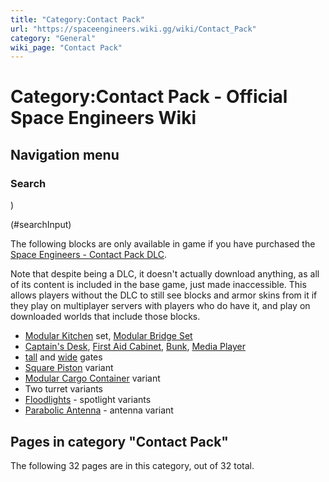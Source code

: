 ```yaml
---
title: "Category:Contact Pack"
url: "https://spaceengineers.wiki.gg/wiki/Contact_Pack"
category: "General"
wiki_page: "Contact Pack"
---
```


# Category:Contact Pack - Official Space Engineers Wiki

## Navigation menu

### Search

)

(#searchInput)

The following blocks are only available in game if you have purchased the [Space Engineers - Contact Pack DLC](https://store.steampowered.com/app/3066290/Space_Engineers__Contact_Pack/).

Note that despite being a DLC, it doesn't actually download anything, as all of its content is included in the base game, just made inaccessible. This allows players without the DLC to still see blocks and armor skins from it if they play on multiplayer servers with players who do have it, and play on downloaded worlds that include those blocks.

*   [Modular Kitchen](https://spaceengineers.wiki.gg/wiki/Modular_Kitchen "Modular Kitchen") set, [Modular Bridge Set](https://spaceengineers.wiki.gg/wiki/Modular_Bridge_Set "Modular Bridge Set")
*   [Captain's Desk](https://spaceengineers.wiki.gg/wiki/Captain%27s_Desk "Captain's Desk"), [First Aid Cabinet](https://spaceengineers.wiki.gg/wiki/First_Aid_Cabinet "First Aid Cabinet"), [Bunk](https://spaceengineers.wiki.gg/wiki/Bunk "Bunk"), [Media Player](https://spaceengineers.wiki.gg/wiki/Media_Player "Media Player")
*   [tall](https://spaceengineers.wiki.gg/wiki/Small_Gate_Tall "Small Gate Tall") and [wide](https://spaceengineers.wiki.gg/wiki/Small_Gate_Wide "Small Gate Wide") gates
*   [Square Piston](https://spaceengineers.wiki.gg/wiki/Square_Piston "Square Piston") variant
*   [Modular Cargo Container](https://spaceengineers.wiki.gg/wiki/Modular_Cargo_Container "Modular Cargo Container") variant
*   Two turret variants
*   [Floodlights](https://spaceengineers.wiki.gg/wiki/Floodlights "Floodlights") - spotlight variants
*   [Parabolic Antenna](https://spaceengineers.wiki.gg/wiki/Parabolic_Antenna "Parabolic Antenna") - antenna variant

## Pages in category "Contact Pack"

The following 32 pages are in this category, out of 32 total.